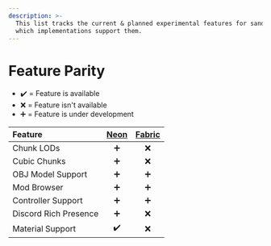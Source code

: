 ```yaml
---
description: >-
  This list tracks the current & planned experimental features for sandbox and
  which implementations support them.
---
```


# Feature Parity

* ✔️ = Feature is available
* ❌ = Feature isn't available
* ➕ = Feature is under development

| Feature | [Neon](neon/) | [Fabric](fabric/) |
| :--- | :---: | :---: |
| Chunk LODs | ➕ | ❌ |
| Cubic Chunks | ➕ | ❌ |
| OBJ Model Support | ➕ | ➕ |
| Mod Browser | ➕ | ➕ |
| Controller Support | ➕ | ➕ |
| Discord Rich Presence | ➕ | ❌ |
| Material Support | ✔️ | ❌ |



